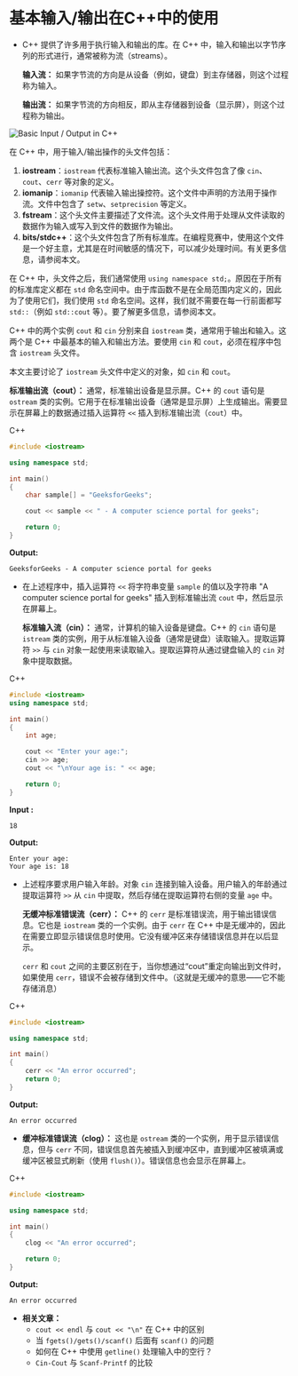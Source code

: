 # **基本输入/输出在C++中的使用**

- C++ 提供了许多用于执行输入和输出的库。在 C++ 中，输入和输出以字节序列的形式进行，通常被称为流（streams）。

  **输入流：** 如果字节流的方向是从设备（例如，键盘）到主存储器，则这个过程称为输入。

  **输出流：** 如果字节流的方向相反，即从主存储器到设备（显示屏），则这个过程称为输出。

![Basic Input / Output in C++](https://media.geeksforgeeks.org/wp-content/cdn-uploads/20191113125616/C-basic-input-output.png)


在 C++ 中，用于输入/输出操作的头文件包括：

1. **iostream**：`iostream` 代表标准输入输出流。这个头文件包含了像 `cin`、`cout`、`cerr` 等对象的定义。
2. **iomanip**：`iomanip` 代表输入输出操控符。这个文件中声明的方法用于操作流。文件中包含了 `setw`、`setprecision` 等定义。
3. **fstream**：这个头文件主要描述了文件流。这个头文件用于处理从文件读取的数据作为输入或写入到文件的数据作为输出。
4. **bits/stdc++**：这个头文件包含了所有标准库。在编程竞赛中，使用这个文件是一个好主意，尤其是在时间敏感的情况下，可以减少处理时间。有关更多信息，请参阅本文。

在 C++ 中，头文件之后，我们通常使用 `using namespace std;`。原因在于所有的标准库定义都在 `std` 命名空间中。由于库函数不是在全局范围内定义的，因此为了使用它们，我们使用 `std` 命名空间。这样，我们就不需要在每一行前面都写 `std::`（例如 `std::cout` 等）。要了解更多信息，请参阅本文。

C++ 中的两个实例 `cout` 和 `cin` 分别来自 `iostream` 类，通常用于输出和输入。这两个是 C++ 中最基本的输入和输出方法。要使用 `cin` 和 `cout`，必须在程序中包含 `iostream` 头文件。

本文主要讨论了 `iostream` 头文件中定义的对象，如 `cin` 和 `cout`。

**标准输出流（cout）：** 通常，标准输出设备是显示屏。C++ 的 `cout` 语句是 `ostream` 类的实例。它用于在标准输出设备（通常是显示屏）上生成输出。需要显示在屏幕上的数据通过插入运算符 `<<` 插入到标准输出流（`cout`）中。

C++



```cpp
#include <iostream>

using namespace std;

int main()
{
    char sample[] = "GeeksforGeeks";

    cout << sample << " - A computer science portal for geeks";

    return 0;
}
```

**Output:** 

```
GeeksforGeeks - A computer science portal for geeks
```

- 在上述程序中，插入运算符 `<<` 将字符串变量 `sample` 的值以及字符串 "A computer science portal for geeks" 插入到标准输出流 `cout` 中，然后显示在屏幕上。

  **标准输入流（cin）：** 通常，计算机的输入设备是键盘。C++ 的 `cin` 语句是 `istream` 类的实例，用于从标准输入设备（通常是键盘）读取输入。提取运算符 `>>` 与 `cin` 对象一起使用来读取输入。提取运算符从通过键盘输入的 `cin` 对象中提取数据。

C++



```cpp
#include <iostream>
using namespace std;

int main()
{
    int age;

    cout << "Enter your age:";
    cin >> age;
    cout << "\nYour age is: " << age;

    return 0;
}
```

**Input :** 

```
18
```

**Output:** 

```
Enter your age:
Your age is: 18
```

- 上述程序要求用户输入年龄。对象 `cin` 连接到输入设备。用户输入的年龄通过提取运算符 `>>` 从 `cin` 中提取，然后存储在提取运算符右侧的变量 `age` 中。

  **无缓冲标准错误流（cerr）：** C++ 的 `cerr` 是标准错误流，用于输出错误信息。它也是 `iostream` 类的一个实例。由于 `cerr` 在 C++ 中是无缓冲的，因此在需要立即显示错误信息时使用。它没有缓冲区来存储错误信息并在以后显示。

  `cerr` 和 `cout` 之间的主要区别在于，当你想通过“cout”重定向输出到文件时，如果使用 `cerr`，错误不会被存储到文件中。（这就是无缓冲的意思——它不能存储消息）

C++



```cpp
#include <iostream>

using namespace std;

int main()
{
    cerr << "An error occurred";
    return 0;
}
```

**Output:** 

```
An error occurred
```



- **缓冲标准错误流（clog）：** 这也是 `ostream` 类的一个实例，用于显示错误信息，但与 `cerr` 不同，错误信息首先被插入到缓冲区中，直到缓冲区被填满或缓冲区被显式刷新（使用 `flush()`）。错误信息也会显示在屏幕上。

C++



```cpp
#include <iostream>

using namespace std;

int main()
{
    clog << "An error occurred";

    return 0;
}
```

**Output:** 

```
An error occurred
```

- **相关文章：**
  - `cout << endl` 与 `cout << "\n"` 在 C++ 中的区别
  - 当 `fgets()/gets()/scanf()` 后面有 `scanf()` 的问题
  - 如何在 C++ 中使用 `getline()` 处理输入中的空行？
  - `Cin-Cout` 与 `Scanf-Printf` 的比较